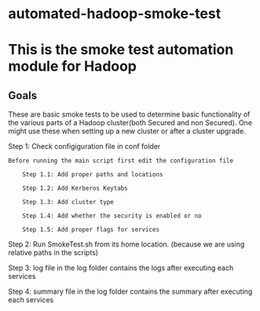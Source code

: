 # automated-hadoop-smoke-test

# This is the smoke test automation module for Hadoop

## Goals

These are basic smoke tests to be used to determine basic functionality of the various parts of a Hadoop cluster(both Secured and non Secured). One might use these when setting up a new cluster or after a cluster upgrade.


Step 1: Check configiguration file in conf folder

	Before running the main script first edit the configuration file

		Step 1.1: Add proper paths and locations

		Step 1.2: Add Kerberos Keytabs

		Step 1.3: Add cluster type

		Step 1.4: Add whether the security is enabled or no

		Step 1.5: Add proper flags for services


Step 2: Run SmokeTest.sh from its home location. (because we are using relative paths in the scripts)

Step 3: log file in the log folder contains the logs after executing each services

Step 4: summary file in the log folder contains the summary after executing each services
